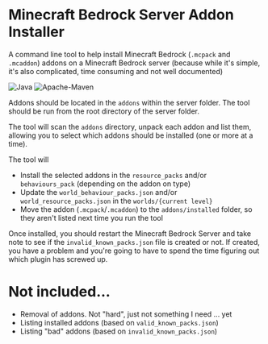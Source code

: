 # Minecraft Bedrock Server Addon Installer
A command line tool to help install Minecraft Bedrock (`.mcpack` and `.mcaddon`) addons on a Minecraft Bedrock server (because while it's simple, it's also complicated, time consuming and not well documented)

![Java](https://img.shields.io/badge/Java-17.0.3.1-orange) ![Apache-Maven](https://img.shields.io/badge/Apache-Maven-3.8.5-orange)

Addons should be located in the `addons` within the server folder.  The tool should be run from the root directory of the server folder.

The tool will scan the `addons` directory, unpack each addon and list them, allowing you to select which addons should be installed (one or more at a time).

The tool will 

* Install the selected addons in the `resource_packs` and/or `behaviours_pack` (depending on the addon on type)
* Update the `world_behaviour_packs.json` and/or `world_resource_packs.json` in the `worlds/{current level}`
* Move the addon (`.mcpack`/`.mcaddon`) to the `addons/installed` folder, so they aren't listed next time you run the tool

Once installed, you should restart the Minecraft Bedrock Server and take note to see if the `invalid_known_packs.json` file is created or not.  If created, you have a problem and you're going to have to spend the time figuring out which plugin has screwed up.

# Not included...

* Removal of addons.  Not "hard", just not something I need ... yet
* Listing installed addons (based on `valid_known_packs.json`)
* Listing "bad" addons (based on `invalid_known_packs.json`)
